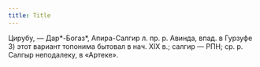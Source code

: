 ```yaml
---
title: Title
---
```


Цирубу, — Дар*-Богаз*, Апира-Салгир л. пр. р. Авинда, впад. в Гурзуфе 3) этот
вариант топонима бытовал в нач. ХIХ в.; салгир — РПН; ср. р. Салгыр неподалеку,
в «Артеке».
